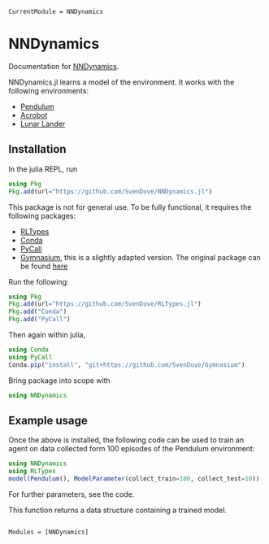 ```@meta
CurrentModule = NNDynamics
```

# NNDynamics

Documentation for [NNDynamics](https://github.com/SvenDuve/NNDynamics.jl).

NNDynamics.jl learns a model of the environment. It works with the following environments:

- [Pendulum](https://gymnasium.farama.org/environments/classic_control/pendulum/)
- [Acrobot](https://gymnasium.farama.org/environments/classic_control/acrobot/)
- [Lunar Lander](https://gymnasium.farama.org/environments/box2d/lunar_lander/)


## Installation

In the julia REPL, run

```julia
using Pkg
Pkg.add(url="https://github.com/SvenDuve/NNDynamics.jl")
```

This package is not for general use. To be fully functional, it requires the following packages:

- [RLTypes](https://github.com/SvenDuve/RLTypes.jl)
- [Conda](https://github.com/JuliaPy/Conda.jl)
- [PyCall](https://github.com/JuliaPy/PyCall.jl)
- [Gymnasium](https://github.com/SvenDuve/Gymnasium), this is a slightly adapted version. The original package can be found [here](https://github.com/Farama-Foundation/Gymnasium)


Run the following:

```julia
using Pkg
Pkg.add(url="https://github.com/SvenDuve/RLTypes.jl")
Pkg.add("Conda")
Pkg.add("PyCall")
```

Then again within julia,

```julia
using Conda
using PyCall
Conda.pip("install", "git+https://github.com/SvenDuve/Gymnasium")
```


Bring package into scope with

```julia
using NNDynamics
```

## Example usage


Once the above is installed, the following code can be used to train an agent on data collected form 100 episodes of the Pendulum environment:

```julia
using NNDynamics
using RLTypes
model(Pendulum(), ModelParameter(collect_train=100, collect_test=10))
```

For further parameters, see the code.

This function returns a data structure containing a trained model. 


```@index
```

```@autodocs
Modules = [NNDynamics]
```
